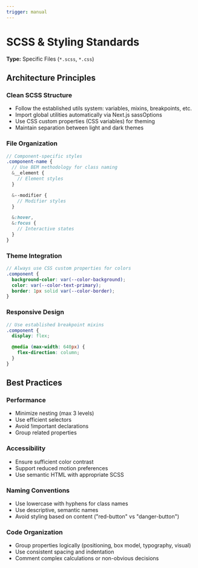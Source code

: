 ```yaml
---
trigger: manual
---
```


# SCSS & Styling Standards

**Type:** Specific Files (`*.scss`, `*.css`)

## Architecture Principles

### Clean SCSS Structure

- Follow the established utils system: variables, mixins, breakpoints, etc.
- Import global utilities automatically via Next.js sassOptions
- Use CSS custom properties (CSS variables) for theming
- Maintain separation between light and dark themes

### File Organization

```scss
// Component-specific styles
.component-name {
  // Use BEM methodology for class naming
  &__element {
    // Element styles
  }

  &--modifier {
    // Modifier styles
  }

  &:hover,
  &:focus {
    // Interactive states
  }
}
```

### Theme Integration

```scss
// Always use CSS custom properties for colors
.component {
  background-color: var(--color-background);
  color: var(--color-text-primary);
  border: 1px solid var(--color-border);
}
```

### Responsive Design

```scss
// Use established breakpoint mixins
.component {
  display: flex;

  @media (max-width: 640px) {
    flex-direction: column;
  }
}
```

## Best Practices

### Performance

- Minimize nesting (max 3 levels)
- Use efficient selectors
- Avoid !important declarations
- Group related properties

### Accessibility

- Ensure sufficient color contrast
- Support reduced motion preferences
- Use semantic HTML with appropriate SCSS

### Naming Conventions

- Use lowercase with hyphens for class names
- Use descriptive, semantic names
- Avoid styling based on content ("red-button" vs "danger-button")

### Code Organization

- Group properties logically (positioning, box model, typography, visual)
- Use consistent spacing and indentation
- Comment complex calculations or non-obvious decisions
